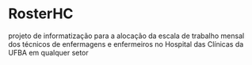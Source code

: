 RosterHC
========

projeto de informatização para a alocação da escala de trabalho mensal dos técnicos de enfermagens e enfermeiros no Hospital das Clínicas da UFBA em qualquer setor
